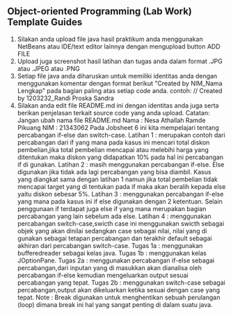 ## Object-oriented Programming (Lab Work) Template Guides
1. Silakan anda upload file java hasil praktikum anda menggunakan NetBeans atau IDE/text editor lainnya dengan mengupload button ADD FILE
2. Upload juga screenshot hasil latihan dan tugas anda dalam format .JPG atau .JPEG atau .PNG
3. Setiap file java anda diharuskan untuk memiliki identitas anda dengan menggunakan komentar dengan format berikut "Created by NIM_Nama Lengkap" pada bagian paling atas setiap code anda. contoh: // Created by 1203232_Randi Proska Sandra
4. Silakan anda edit file README.md ini dengan identitas anda juga serta berikan penjelasan terkait source code yang anda upload. Catatan: Jangan ubah nama file README.md
Nama : Nesa Athallah Ramde Pikuang
NIM : 21343062
Pada Jobsheet 6 ini kita mempelajari tentang percabangan if-else dan switch-case.
Latihan 1 : merupakan contoh dari percabangan dari if yang mana pada kasus ini mencari total diskon pembelian,jika total pembelian mencapai atau melebihi harga yang ditentukan maka diskon yang didapatkan 10% pada hal ini percabangan if di gunakan.
Latihan 2 : masih menggunakan percabangan if-else. Else digunakan jika tidak ada lagi percabangan yang bisa diambil. Kasus yang diangkat sama dengan latihan 1 namun jika total pembelian tidak mencapai target yang di tentukan pada if maka akan beralih kepada else yaitu diskon sebesar 5%.
Latihan 3 : menggunakan percabangan if-else yang mana pada kasus ini if else digunakan dengan 2 ketentuan. Selain penggunaan if terdapat juga else if yang mana merupakan bagian percabangan yang lain sebelum ada else.
Latihan 4 : menggunakan percabangan switch-case,swicth case ini menggunakan swicth sebagai objek yang akan dinilai sedangkan case sebagai nilai, nilai yang di gunakan sebagai tetapan percabangan dan terakhir default sebagai akhiran dari percabangan switch-case.
Tugas 1a : menggunakan bufferedreader sebagai kelas java. 
Tugas 1b : menggunakan kelas JOptionPane.
Tugas 2a : menggunakan percabangan if-else sebagai percabangan,dari inputan yang di masukkan akan dianalisa oleh percabangan if-else kemudian mengeluarkan output sesuai percabangan yang tepat.
Tugas 2b : menggunakan switch-case sebagai percabangan,output akan dikeluarkan ketika sesuai dengan case yang tepat.
Note : Break digunakan untuk menghentikan sebuah perulangan (loop) dimana break ini hal yang sangat penting di dalam suatu java.
